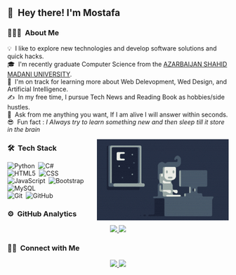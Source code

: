 ## 👋 &nbsp;Hey there! I'm Mostafa

### 👨🏻‍💻 &nbsp;About Me

💡 &nbsp;I like to explore new technologies and develop software solutions and quick hacks.\
🎓 &nbsp;I'm recently graduate Computer Science from the <a href="http://en.azaruniv.ac.ir/">AZARBAIJAN SHAHID MADANI UNIVERSITY</a>.\
🌱 &nbsp;I'm on track for learning more about Web Delevopment, Wed Design, and Artificial Intelligence.\
✍️ &nbsp;In my free time, I pursue Tech News and Reading Book as hobbies/side hustles.\
💬 &nbsp;Ask from me anything you want, If I am alive I will answer within seconds.\
😎 &nbsp;Fun fact : *I Always try to learn something new and then sleep till it store in the brain* 
<!-- 📄 &nbsp;Please have a look at my [Résumé](https://www.adityavsingh.com/resume.html) for more details about me. I'm open to feedback and suggestions! --->

<img alt="Night Coding" src="https://raw.githubusercontent.com/AVS1508/AVS1508/master/assets/Night-Coding.gif" align="right"/>

<h3> 🛠 &nbsp;Tech Stack</h3>

  ![Python](https://img.shields.io/badge/-Python-333333?style=flat&logo=python)&nbsp;
  ![C#](https://img.shields.io/badge/-Csharp-333333?style=flat&logo=C%2B%2B&logoColor=00599C)&nbsp;
  <br/>
  ![HTML5](https://img.shields.io/badge/-HTML5-333333?style=flat&logo=HTML5)&nbsp;
  ![CSS](https://img.shields.io/badge/-CSS-333333?style=flat&logo=CSS3&logoColor=1572B6)&nbsp;
  ![JavaScript](https://img.shields.io/badge/-JavaScript-333333?style=flat&logo=javascript)&nbsp;
  ![Bootstrap](https://img.shields.io/badge/-Bootstrap-333333?style=flat&logo=bootstrap&logoColor=563D7C)&nbsp;
  <br/>
  ![MySQL](https://img.shields.io/badge/-MSSQL-333333?style=flat&logo=mysql)&nbsp;
  <br/>
  ![Git](https://img.shields.io/badge/-Git-333333?style=flat&logo=git)&nbsp;
  ![GitHub](https://img.shields.io/badge/-GitHub-333333?style=flat&logo=github)&nbsp;
  <br/>

### ⚙️ &nbsp;GitHub Analytics

<p align="center">
<a href="https://github.com/MostafaCs1">
  <img height="180em" src="https://github-readme-stats-eight-theta.vercel.app/api?username=MostafaCs1&show_icons=true&theme=algolia&include_all_commits=true&count_private=true"/>
  <img height="180em" src="https://github-readme-stats-eight-theta.vercel.app/api/top-langs/?username=MostafaCs1&layout=compact&langs_count=8&theme=algolia"/>
</a>
</p>

### 🤝🏻 &nbsp;Connect with Me

<p align="center">
<a href="https://www.linkedin.com/in/mostafa-mortezapour-b57704195/">
  <img src="https://img.shields.io/badge/-Mostafa%20Mortezapour-0077B5?style=flat&logo=Linkedin&logoColor=white"/>
</a>
<a href="mailto:mostafamortezapour1@gmail.com"><img src="https://img.shields.io/badge/-mostafamortezapour1@gmail.com-D14836?style=flat&logo=Gmail&logoColor=white"/></a>
<!--<a href="https://instagram.com/adityavs_"><img src="https://img.shields.io/badge/-@adityavs__-E4405F?style=flat&logo=Instagram&logoColor=white"/></a>-->
</p>
